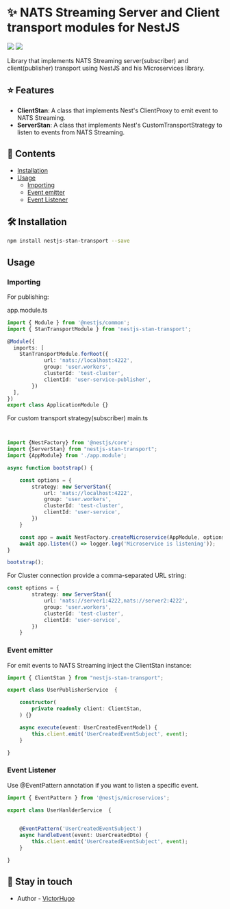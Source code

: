 ✨ NATS Streaming Server and Client transport modules for NestJS
=====

[![](https://badgen.net/npm/v/nestjs-stan-transport)](https://www.npmjs.com/package/nestjs-stan-transport) ![](https://badgen.net/npm/dt/nestjs-stan-transport) 

Library that implements NATS Streaming server(subscriber) and client(publisher) transport using NestJS and his Microservices library.

## ⭐️ Features
* **ClientStan**: A class that implements Nest's ClientProxy to emit event to NATS Streaming.
* **ServerStan**: A class that implements Nest's CustomTransportStrategy to listen to events from NATS Streaming.



## 📖 Contents

- [Installation](#-installation)
- [Usage](#usage)
  - [Importing](#importing)
  - [Event emitter](#event-emitter)
  - [Event Listener](#event-listener)


## 🛠 Installation
```bash
npm install nestjs-stan-transport --save
```

## Usage

### Importing

For publishing:

app.module.ts
```ts
import { Module } from '@nestjs/common';
import { StanTransportModule } from 'nestjs-stan-transport';

@Module({
  imports: [
    StanTransportModule.forRoot({
            url: 'nats://localhost:4222',
            group: 'user.workers',
            clusterId: 'test-cluster',
            clientId: 'user-service-publisher',
        })
  ],
})
export class ApplicationModule {}
```

For custom transport strategy(subscriber)
main.ts
```ts


import {NestFactory} from '@nestjs/core';
import {ServerStan} from "nestjs-stan-transport";
import {AppModule} from './app.module';

async function bootstrap() {

    const options = {
        strategy: new ServerStan({
            url: 'nats://localhost:4222',
            group: 'user.workers',
            clusterId: 'test-cluster',
            clientId: 'user-service',
        })
    }

    const app = await NestFactory.createMicroservice(AppModule, options)
    await app.listen(() => logger.log('Microservice is listening'));
}

bootstrap();

```
For Cluster connection provide a comma-separated URL string:
```ts
const options = {
        strategy: new ServerStan({
            url: 'nats://server1:4222,nats://server2:4222',
            group: 'user.workers',
            clusterId: 'test-cluster',
            clientId: 'user-service',
        })
    }
```





### Event emitter
For emit events to NATS Streaming inject the ClientStan instance:

```ts
import { ClientStan } from "nestjs-stan-transport";

export class UserPublisherService  {

    constructor(
        private readonly client: ClientStan,
    ) {}

    async execute(event: UserCreatedEventModel) {
        this.client.emit('UserCreatedEventSubject', event);
    }

}
```

### Event Listener
Use @EventPattern annotation if you want to listen a specific event.

```ts
import { EventPattern } from '@nestjs/microservices';

export class UserHanlderService  {

   
    @EventPattern('UserCreatedEventSubject')
    async handleEvent(event: UserCreatedDto) {
        this.client.emit('UserCreatedEventSubject', event);
    }

}
```

## 📝 Stay in touch

- Author - [VictorHugo](https://twitter.com/victicod)
